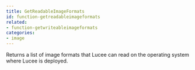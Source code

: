 ```yaml
---
title: GetReadableImageFormats
id: function-getreadableimageformats
related:
- function-getwriteableimageformats
categories:
- image
---
```


Returns a list of image formats that Lucee can read on the operating system where Lucee is deployed.
